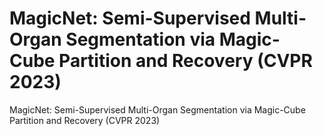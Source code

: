 # MagicNet: Semi-Supervised Multi-Organ Segmentation via Magic-Cube Partition and Recovery (CVPR 2023)
MagicNet: Semi-Supervised Multi-Organ Segmentation via Magic-Cube Partition and Recovery (CVPR 2023)
